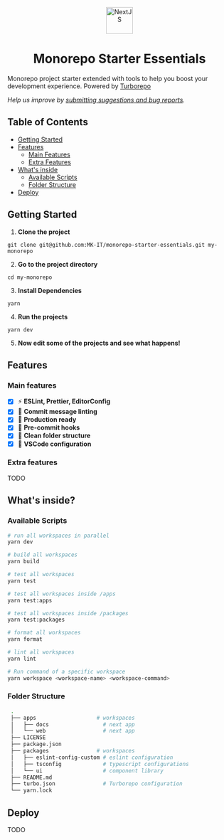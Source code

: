 <p align="center">
  <a href="https://nextjs.org">
    <img alt="NextJS" src="https://user-images.githubusercontent.com/4060187/196936123-f6e1db90-784d-4174-b774-92502b718836.png" width="60" />
  </a>
</p>

<h1 align="center">
  Monorepo Starter Essentials
</h1>

Monorepo project starter extended with tools to help you boost your development experience. Powered by [Turborepo](https://turbo.build/repo)

_Help us improve by [submitting suggestions and bug reports](https://github.com/MK-IT/monorepo-starter-essentials/issues)._

## Table of Contents

* [Getting Started](#getting-started)
* [Features](#features)
  * [Main Features](#main-features)
  * [Extra Features](#extra-features)
* [What's inside](#whats-inside)
  * [Available Scripts](#️available-scripts)
  * [Folder Structure](#folder-structure)
* [Deploy](#deploy)

## Getting Started

1. **Clone the project**

```
git clone git@github.com:MK-IT/monorepo-starter-essentials.git my-monorepo
```

2. **Go to the project directory**

```
cd my-monorepo
```

3. **Install Dependencies**

```
yarn
```

4. **Run the projects**

```
yarn dev
```

5. **Now edit some of the projects and see what happens!**

## Features

### Main features

- [x] ⚡️ **ESLint, Prettier, EditorConfig**
- [x] 🤝 **Commit message linting**
- [x] 🚀 **Production ready**
- [x] 🚦 **Pre-commit hooks**
- [x] 📂 **Clean folder structure**
- [x] 🐛 **VSCode configuration**

### Extra features

TODO

## What's inside?

### ️Available Scripts

```bash
# run all workspaces in parallel
yarn dev

# build all workspaces
yarn build

# test all workspaces
yarn test

# test all workspaces inside /apps
yarn test:apps

# test all workspaces inside /packages
yarn test:packages

# format all workspaces
yarn format

# lint all workspaces
yarn lint

# Run command of a specific workspace
yarn workspace <workspace-name> <workspace-command>
```

### Folder Structure

```bash
 .
 ├── apps                   # workspaces
 │   ├── docs                 # next app
 │   └── web                  # next app
 ├── LICENSE
 ├── package.json
 ├── packages               # workspaces
 │   ├── eslint-config-custom # eslint configuration
 │   ├── tsconfig             # typescript configurations
 │   └── ui                   # component library
 ├── README.md
 ├── turbo.json               # Turborepo configuration
 └── yarn.lock
```

## Deploy

TODO
